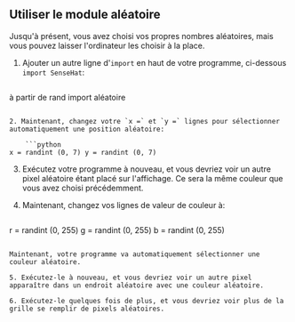 ## Utiliser le module aléatoire

Jusqu'à présent, vous avez choisi vos propres nombres aléatoires, mais vous pouvez laisser l'ordinateur les choisir à la place.

1. Ajouter un autre ligne d'`import` en haut de votre programme, ci-dessous `import SenseHat`:
    
    ```python
à partir de rand import aléatoire
```

2. Maintenant, changez votre `x =` et `y =` lignes pour sélectionner automatiquement une position aléatoire:
    
    ```python
x = randint (0, 7) y = randint (0, 7)
```

3. Exécutez votre programme à nouveau, et vous devriez voir un autre pixel aléatoire étant placé sur l'affichage. Ce sera la même couleur que vous avez choisi précédemment.

4. Maintenant, changez vos lignes de valeur de couleur à:
    
    ```python
r = randint (0, 255) g = randint (0, 255) b = randint (0, 255)
```

Maintenant, votre programme va automatiquement sélectionner une couleur aléatoire.

5. Exécutez-le à nouveau, et vous devriez voir un autre pixel apparaître dans un endroit aléatoire avec une couleur aléatoire.

6. Exécutez-le quelques fois de plus, et vous devriez voir plus de la grille se remplir de pixels aléatoires.